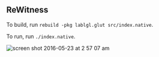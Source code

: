 ReWitness
---

To build, run `rebuild -pkg lablgl.glut src/index.native`.

To run, run `./index.native`.

![screen shot 2016-05-23 at 2 57 07 am](https://cloud.githubusercontent.com/assets/4534692/15467200/2097175a-2092-11e6-9643-6e92d34acb3a.png)
